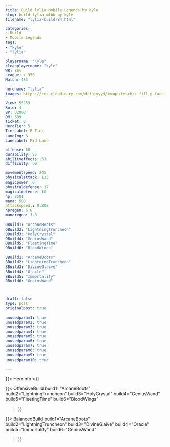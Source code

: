 ```yaml
---
title: Build lylia Mobile Legends by Kyle
slug: build-lylia-mlbb-by-kyle
filename: "lylia-build-84.html"

categories: 
- Build 
- Mobile Legends
tags: 
- "kyle"
- "lylia"

playername: "Kyle"
cleanplayername: "kyle"
WR: 86%
League: x 350
Match: 483 

heroname: "lylia"
images: https://res.cloudinary.com/drlhixyyd/image/fetch/c_fill,g_face,f_auto/https://cdn2-build.mobagenie.my.id/p/images/banner/full/lylia.jpg

View: 55259 
Role: 4 
BP: 32000
DM: 599 
Ticket: 0 
HeroTier: 5 
TierLabel: B Tier 
LaneImg: 3
LaneLabel: Mid Lane

offense: 50 
durability: 85 
abilityeffects: 53 
difficulty: 60 

movementspeed: 245
physicalattack: 113
magicpower: 0
physicaldefense: 17
magicaldefense: 10
hp: 2501
mana: 500
attackspeed:: 0.808
hpregen: 6.8
manaregen: 3.8
 
OBuild1: "ArcaneBoots"  
OBuild2: "LightningTruncheon" 
OBuild3: "HolyCrystal" 
OBuild4: "GeniusWand" 
OBuild5: "FleetingTime" 
OBuild6: "BloodWings" 
 
BBuild1: "ArcaneBoots"  
BBuild2: "LightningTruncheon" 
BBuild3: "DivineGlaive" 
BBuild4: "Oracle" 
BBuild5: "Immortality" 
BBuild6: "GeniusWand"



draft: false
type: post
originalpost: true

unusedparam1: true
unusedparam2: true
unusedparam3: true
unusedparam4: true
unusedparam5: true
unusedparam6: true
unusedparam7: true
unusedparam8: true
unusedparam9: true
unusedparam10: true

---
```


{{< HeroInfo >}} 

{{< OffensiveBuild 
build1="ArcaneBoots"  
build2="LightningTruncheon" 
build3="HolyCrystal" 
build4="GeniusWand" 
build5="FleetingTime" 
build6="BloodWings" 
 >}} 

{{< BalancedBuild 
build1="ArcaneBoots"  
build2="LightningTruncheon" 
build3="DivineGlaive" 
build4="Oracle" 
build5="Immortality" 
build6="GeniusWand" 
 >}}

